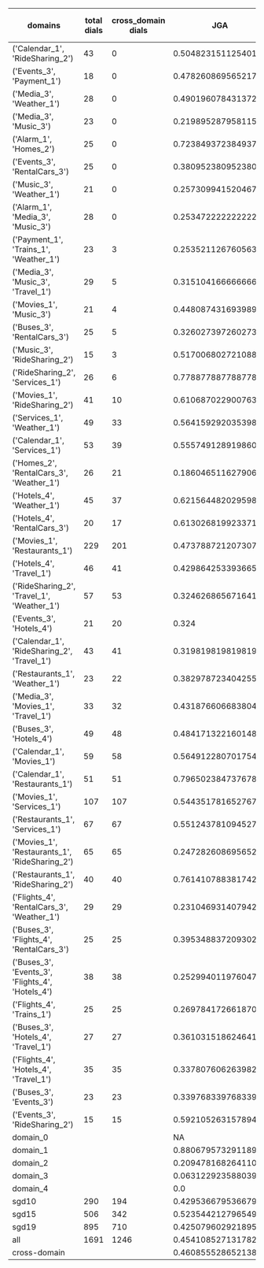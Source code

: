 | domains                                          |   total dials |   cross_domain dials | JGA                 | RSA                | TA                 | CDTA                 |   total turns |   cross-domain turns |
|--------------------------------------------------|---------------|----------------------|---------------------|--------------------|--------------------|----------------------|---------------|----------------------|
| ('Calendar_1', 'RideSharing_2')                  |            43 |                    0 | 0.5048231511254019  | 0.7888387635756051 | 0.819935691318328  | NA                   |           311 |                    0 |
| ('Events_3', 'Payment_1')                        |            18 |                    0 | 0.4782608695652174  | 0.8093361830799016 | 0.748792270531401  | NA                   |           207 |                    0 |
| ('Media_3', 'Weather_1')                         |            28 |                    0 | 0.49019607843137253 | 0.7837447020693094 | 0.7990196078431373 | NA                   |           204 |                    0 |
| ('Media_3', 'Music_3')                           |            23 |                    0 | 0.2198952879581152  | 0.6135164494103046 | 0.6178010471204188 | NA                   |           191 |                    0 |
| ('Alarm_1', 'Homes_2')                           |            25 |                    0 | 0.7238493723849372  | 0.9382779866332498 | 0.8410041841004184 | NA                   |           239 |                    0 |
| ('Events_3', 'RentalCars_3')                     |            25 |                    0 | 0.38095238095238093 | 0.8309216110686698 | 0.6778711484593838 | NA                   |           357 |                    0 |
| ('Music_3', 'Weather_1')                         |            21 |                    0 | 0.2573099415204678  | 0.6599401110137302 | 0.6491228070175439 | NA                   |           171 |                    0 |
| ('Alarm_1', 'Media_3', 'Music_3')                |            28 |                    0 | 0.2534722222222222  | 0.6521770676265056 | 0.6458333333333334 | NA                   |           288 |                    0 |
| ('Payment_1', 'Trains_1', 'Weather_1')           |            23 |                    3 | 0.2535211267605634  | 0.6195519433458029 | 0.752112676056338  | 1.0                  |           355 |                    3 |
| ('Media_3', 'Music_3', 'Travel_1')               |            29 |                    5 | 0.3151041666666667  | 0.7045364490187378 | 0.734375           | 0.0                  |           384 |                    5 |
| ('Movies_1', 'Music_3')                          |            21 |                    4 | 0.44808743169398907 | 0.7415777230432399 | 0.7540983606557377 | 0.0                  |           183 |                    4 |
| ('Buses_3', 'RentalCars_3')                      |            25 |                    5 | 0.32602739726027397 | 0.7654553583023833 | 0.7150684931506849 | 0.4                  |           365 |                    5 |
| ('Music_3', 'RideSharing_2')                     |            15 |                    3 | 0.5170068027210885  | 0.8056822019587974 | 0.7687074829931972 | 0.0                  |           147 |                    3 |
| ('RideSharing_2', 'Services_1')                  |            26 |                    6 | 0.7788778877887789  | 0.9434858255170757 | 0.8778877887788779 | 0.0                  |           303 |                    6 |
| ('Movies_1', 'RideSharing_2')                    |            41 |                   10 | 0.6106870229007634  | 0.8946076548899129 | 0.8320610687022901 | 0.0                  |           393 |                   10 |
| ('Services_1', 'Weather_1')                      |            49 |                   33 | 0.5641592920353983  | 0.8400402414486924 | 0.8119469026548672 | 0.25                 |           452 |                   48 |
| ('Calendar_1', 'Services_1')                     |            53 |                   39 | 0.5557491289198606  | 0.8496402407116698 | 0.7735191637630662 | 0.061224489795918366 |           574 |                   49 |
| ('Homes_2', 'RentalCars_3', 'Weather_1')         |            26 |                   21 | 0.18604651162790697 | 0.6327882071632073 | 0.5382059800664452 | 0.0                  |           301 |                   22 |
| ('Hotels_4', 'Weather_1')                        |            45 |                   37 | 0.6215644820295984  | 0.8748370181405895 | 0.8202959830866807 | 0.2972972972972973   |           473 |                   37 |
| ('Hotels_4', 'RentalCars_3')                     |            20 |                   17 | 0.6130268199233716  | 0.8732510127088441 | 0.8122605363984674 | 0.11764705882352941  |           261 |                   17 |
| ('Movies_1', 'Restaurants_1')                    |           229 |                  201 | 0.47378872120730736 | 0.8433414509406179 | 0.7581413820492454 | 0.241635687732342    |          2518 |                  269 |
| ('Hotels_4', 'Travel_1')                         |            46 |                   41 | 0.4298642533936652  | 0.7714639228395216 | 0.7330316742081447 | 0.04878048780487805  |           442 |                   41 |
| ('RideSharing_2', 'Travel_1', 'Weather_1')       |            57 |                   53 | 0.3246268656716418  | 0.7509194000180721 | 0.7294776119402985 | 0.02564102564102564  |           536 |                   78 |
| ('Events_3', 'Hotels_4')                         |            21 |                   20 | 0.324               | 0.7649830830210577 | 0.636              | 0.0                  |           250 |                   20 |
| ('Calendar_1', 'RideSharing_2', 'Travel_1')      |            43 |                   41 | 0.31981981981981983 | 0.6764408541194257 | 0.6869369369369369 | 0.0                  |           444 |                   41 |
| ('Restaurants_1', 'Weather_1')                   |            23 |                   22 | 0.3829787234042553  | 0.7974358974358973 | 0.7446808510638298 | 0.043478260869565216 |           235 |                   23 |
| ('Media_3', 'Movies_1', 'Travel_1')              |            33 |                   32 | 0.4318766066838046  | 0.7973597157559416 | 0.8149100257069408 | 0.1875               |           389 |                   32 |
| ('Buses_3', 'Hotels_4')                          |            49 |                   48 | 0.48417132216014896 | 0.8115583223869364 | 0.7225325884543762 | 0.0                  |           537 |                   48 |
| ('Calendar_1', 'Movies_1')                       |            59 |                   58 | 0.5649122807017544  | 0.8856670334406883 | 0.8157894736842105 | 0.057971014492753624 |           570 |                   69 |
| ('Calendar_1', 'Restaurants_1')                  |            51 |                   51 | 0.7965023847376789  | 0.9609863667944476 | 0.8887122416534181 | 0.23333333333333334  |           629 |                   60 |
| ('Movies_1', 'Services_1')                       |           107 |                  107 | 0.5443517816527672  | 0.8591028098381049 | 0.7733131159969674 | 0.14646464646464646  |          1319 |                  198 |
| ('Restaurants_1', 'Services_1')                  |            67 |                   67 | 0.5512437810945273  | 0.8755257631029224 | 0.7990049751243781 | 0.4090909090909091   |          1005 |                  132 |
| ('Movies_1', 'Restaurants_1', 'RideSharing_2')   |            65 |                   65 | 0.24728260869565216 | 0.7874399732852269 | 0.6693840579710145 | 0.06358381502890173  |          1104 |                  173 |
| ('Restaurants_1', 'RideSharing_2')               |            40 |                   40 | 0.7614107883817427  | 0.9473071827597687 | 0.8796680497925311 | 0.0                  |           482 |                   40 |
| ('Flights_4', 'RentalCars_3', 'Weather_1')       |            29 |                   29 | 0.23104693140794225 | 0.6280038078751315 | 0.5740072202166066 | 0.05357142857142857  |           277 |                   56 |
| ('Buses_3', 'Flights_4', 'RentalCars_3')         |            25 |                   25 | 0.3953488372093023  | 0.797001130081063  | 0.6112956810631229 | 0.0425531914893617   |           301 |                   47 |
| ('Buses_3', 'Events_3', 'Flights_4', 'Hotels_4') |            38 |                   38 | 0.25299401197604793 | 0.6759500407502183 | 0.5508982035928144 | 0.015151515151515152 |           668 |                  132 |
| ('Flights_4', 'Trains_1')                        |            25 |                   25 | 0.2697841726618705  | 0.7039864317954205 | 0.6762589928057554 | 0.0                  |           278 |                   25 |
| ('Buses_3', 'Hotels_4', 'Travel_1')              |            27 |                   27 | 0.36103151862464183 | 0.7789917212514373 | 0.6905444126074498 | 0.09259259259259259  |           349 |                   54 |
| ('Flights_4', 'Hotels_4', 'Travel_1')            |            35 |                   35 | 0.3378076062639821  | 0.7592522006318667 | 0.6733780760626398 | 0.16176470588235295  |           447 |                   68 |
| ('Buses_3', 'Events_3')                          |            23 |                   23 | 0.33976833976833976 | 0.8092946625684722 | 0.7297297297297297 | 0.0                  |           259 |                   23 |
| ('Events_3', 'RideSharing_2')                    |            15 |                   15 | 0.5921052631578947  | 0.8793402777777775 | 0.8092105263157895 | 0.0                  |           152 |                   15 |
| domain_0                                         |               |                      | NA                  | NA                 | NA                 | NA                   |             0 |                    0 |
| domain_1                                         |               |                      | 0.8806795732911893  | 0.9466559558127635 | 0.9378374818912156 | NA                   |          7593 |                    0 |
| domain_2                                         |               |                      | 0.20947816826411075 | 0.7467861614802106 | 0.6214057507987221 | 0.15415282392026577  |          9390 |                 1505 |
| domain_3                                         |               |                      | 0.06312292358803986 | 0.6621277485895445 | 0.6269577598481253 | 0.03741496598639456  |          2107 |                  294 |
| domain_4                                         |               |                      | 0.0                 | 0.5463485957019802 | 0.4307692307692308 | 0.018518518518518517 |           260 |                   54 |
| sgd10                                            |           290 |                  194 | 0.4295366795366795  | 0.7744033866391261 | 0.7438867438867439 | 0.16115702479338842  |          3108 |                  242 |
| sgd15                                            |           506 |                  342 | 0.5235442127965493  | 0.8272829537104521 | 0.7852264557872034 | 0.16371681415929204  |          5564 |                  452 |
| sgd19                                            |           895 |                  710 | 0.4250796029218955  | 0.8064768766896256 | 0.721858025847537  | 0.11302847282139776  |         10678 |                 1159 |
| all                                              |          1691 |                 1246 | 0.45410852713178296 | 0.807341158055638  | 0.7436175710594315 | 0.13167835941716136  |         19350 |                 1853 |
| cross-domain                                     |               |                      | 0.4608555286521388  | 0.8183253065980274 | 0.7427360774818402 | 0.13167835941716136  |         14868 |                 1853 |
